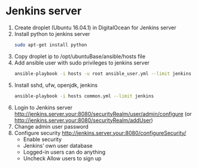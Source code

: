 # Jenkins server

1. Create droplet (Ubuntu 16.04.1) in DigitalOcean for Jenkins server
2. Install python to jenkins server
   ```bash
   sudo apt-get install python
   ```
2. Copy droplet ip to /opt/ubuntuBase/ansible/hosts file
3. Add ansible user with sudo privileges to jenkins server
   ```bash
   ansible-playbook -i hosts -u root ansible_user.yml --limit jenkins
   ```
4. Install sshd, ufw, openjdk, jenkins   
   ```bash
   ansible-playbook -i hosts common.yml --limit jenkins
   ```
5. Login to Jenkins server http://jenkins.server.your:8080/securityRealm/user/admin/configure (or http://jenkins.server.your:8080/securityRealm/addUser)
6. Change admin user password
7. Configure security http://jenkins.server.your:8080/configureSecurity/
   - Enable security
   - Jenkins’ own user database
   - Logged-in users can do anything
   - Uncheck Allow users to sign up
